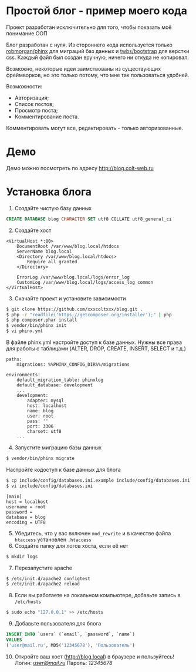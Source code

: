 # Простой блог - пример моего кода
Проект разработан исключительно для того, чтобы показать моё понимание ООП

Блог разработан с нуля. Из стороннего кода используется только [robmorgan/phinx](https://github.com/robmorgan/phinx) для миграций баз данных и [twbs/bootstrap](https://github.com/twbs/bootstrap) для верстки css. Каждый файл был создан вручную, ничего ни откуда не копировал.

Возможно, некоторые идеи заимствованы из существующих фреймворков, но это только потому, что мне так пользоваться удобней.

Возможности:
* Авторизация;
* Список постов;
* Просмотр поста;
* Комментирование поста.

Комментировать могут все, редактировать - только авторизованные.

# Демо
Демо можно посмотреть по адресу http://blog.colt-web.ru

# Установка блога
1. Создайте чистую базу данных
```sql
CREATE DATABASE blog CHARACTER SET utf8 COLLATE utf8_general_ci
```
2. Создайте хост
```
<VirtualHost *:80>
    DocumentRoot /var/www/blog.local/htdocs
    ServerName blog.local
    <Directory /var/www/blog.local/htdocs>
        Require all granted
    </Directory>

    ErrorLog /var/www/blog.local/logs/error_log
    CustomLog /var/www/blog.local/logs/access_log common
</VirtualHost>
```
3. Скачайте проект и установите зависимости
```sh
$ git clone https://github.com/xxxcoltxxx/blog.git .
$ php -r "readfile('https://getcomposer.org/installer');" | php
$ php composer.phar install
$ vendor/bin/phinx init
$ vi phinx.yml
```
В файле phinx.yml настройте доступ к базе данных. Нужны все права для работы с таблицами (ALTER, DROP, CREATE, INSERT, SELECT и т.д.)
```
paths:
    migrations: %%PHINX_CONFIG_DIR%%/migrations

environments:
    default_migration_table: phinxlog
    default_database: development
    ...
    development:
        adapter: mysql
        host: localhost
        name: blog
        user: root
        pass: ''
        port: 3306
        charset: utf8
    ...
```

4. Запустите миграцию базы данных
```sh
$ vendor/bin/phinx migrate
```
Настройте кодоступ к базе данных для блога
```sh
$ cp include/config/databases.ini.example include/config/databases.ini
$ vi include/config/databases.ini
```
```
[main]
host = localhost
username = root
password =
database = blog
encoding = UTF8
```
5. Убедитесь, что у вас включен `mod_rewrite` и в качестве файла `htaccess` установлен `.htaccess`
6. Создайте папку для логов хоста, если её нет
```sh
$ mkdir logs
```
7. Перезапустите apache
```sh
$ /etc/init.d/apache2 configtest
$ /etc/init.d/apache2 reload
```
8. Если вы работаете на локальном компьютере, добавьте запись в `/etc/hosts`
```sh
$ sudo echo "127.0.0.1" >> /etc/hosts
```
9. Добавьте пользователя для блога
```sql
INSERT INTO `users` (`email`, `password`, `name`)
VALUES
('user@mail.ru', MD5('12345678'), 'Пользователь')
```
10. Откройте ваш хост (http://blog.local) в браузере и пользуйтесь!
Логин: *user@mail.ru*
Пароль: *12345678*
